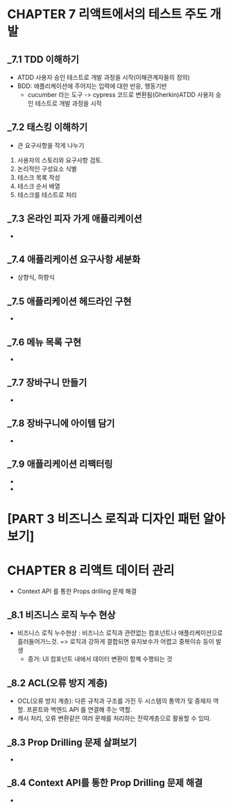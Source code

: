 # CHAPTER 7 리액트에서의 테스트 주도 개발

## \_7.1 TDD 이해하기

- ATDD 사용자 승인 테스트로 개발 과정을 시작(이해관계자들의 정의)
- BDD: 애플리케이션에 주어지는 입력에 대한 반응, 행동기반
  - cucumber 라는 도구 -> cypress 코드로 변환됨(Gherkin)ATDD 사용자 승인 테스트로 개발 과정을 시작

## \_7.2 태스킹 이해하기

- 큰 요구사항을 작게 나누기

1. 사용자의 스토리와 요구사항 검토.
2. 논리적인 구성요소 식별
3. 테스크 목록 작성
4. 테스크 순서 배열
5. 테스크를 테스트로 처리

## \_7.3 온라인 피자 가게 애플리케이션

-

## \_7.4 애플리케이션 요구사항 세분화

- 상향식, 하향식

## \_7.5 애플리케이션 헤드라인 구현

-

## \_7.6 메뉴 목록 구현

-

## \_7.7 장바구니 만들기

-

## \_7.8 장바구니에 아이템 담기

-

## \_7.9 애플리케이션 리팩터링

-

-

# [PART 3 비즈니스 로직과 디자인 패턴 알아보기]

# CHAPTER 8 리액트 데이터 관리

- Context API 를 통한 Props drilling 문제 해결

## \_8.1 비즈니스 로직 누수 현상

- 비즈니스 로직 누수현상 : 비즈니스 로직과 관련없는 컴포넌트나 애플리케이션으로 흘러들어가느것. => 로직과 강하게 결합되면 유지보수가 어렵고 중복이슈 등이 발생
  - 증거: UI 컴포넌트 내에서 데이터 변환이 함꼐 수행되는 것

## \_8.2 ACL(오류 방지 계층)

- OCL(오류 방지 계층): 다른 규칙과 구조를 가진 두 시스템의 통역가 및 중재자 역할. 프론트와 백엔드 API 를 연결해 주는 역할.
- 캐시 처리, 오류 변환같은 여러 문제를 처리하는 전략계층으로 활용할 수 있따.

## \_8.3 Prop Drilling 문제 살펴보기

-

## \_8.4 Context API를 통한 Prop Drilling 문제 해결

-
